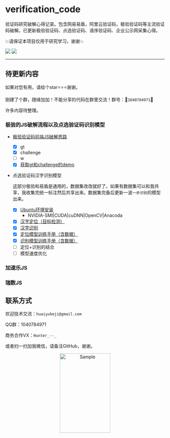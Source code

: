 # verification_code
验证码研究破解心得记录。包含网易易盾，阿里云验证码，极验验证码等主流验证码破解。已更新极验验证码、点选验证码、语序验证码、企业公示网采集心得。



:boom:请保证本项目仅用于研究学习，谢谢:boom:




![](https://img.shields.io/badge/Python-%3E%3D3.6-orange?style=social) ![](https://img.shields.io/github/license/huaiyukeji/verification_code) 



---



## 待更新内容

如果对您有用，请给个star:star::star::star:谢谢。

刚建了个群，随缘加加！不能分享的代码在群里交流！群号：:rocket:`1040784971`:rocket:

许多内容待整理。

### 极验的JS破解流程以及点选验证码识别模型

- [极验验证码前端JS破解思路](./doc/jiyan_gt_challenge.md)

  - [x] gt
  - [x] challenge
  - [ ] w
  - [x] [获取gt和challenge的demo](./doc/jiyan_gt_challenge_demo.ipynb)

- 点选验证码汉字识别模型

  这部分极验和易盾是通用的，数据集改改就好了。如果有数据集可以和我共享，我收集完统一标注然后共享出来。数据集完备后更新一波`一步识别`的模型出来。

	- [x] [Ubuntu环境安装](./doc/Ubuntu18.04%20install%20darknet%20yolo-v3%7Ccuda%7Ccudnn%7Copencv%7Canaconda.md)
		- NVIDIA-SMI|CUDA|cuDNN|OpenCV|Anacoda
	- [x] [汉字定位（目标检测）](./hanzi_detection/README.md)
	- [x] [汉字识别](./hanzi_detection/readme_classify.md)
	- [x] [定位模型训练手册（含数据）](./doc/detector_train_handbook.md)
	- [x] [识别模型训练手册（含数据）](./doc/classifier_train_handbook.md)
	- [ ] 定位+识别的结合
	- [ ] 模型速度优化

### 加速乐JS

### 瑞数JS


## 联系方式
欢迎技术交流：`huaiyukeji@gmail.com`

QQ群：1040784971

商务合作VX：`Hunter_--_`

或者扫一扫加我微信，请备注GitHub，谢谢。
<p align="center">
	<img src="./IMG_1766.JPG" alt="Sample"  width="160" height="250">
</p>

